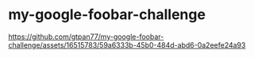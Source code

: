 # my-google-foobar-challenge



https://github.com/gtpan77/my-google-foobar-challenge/assets/16515783/59a6333b-45b0-484d-abd6-0a2eefe24a93

